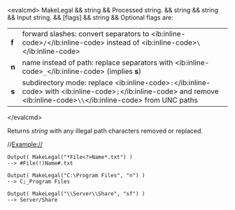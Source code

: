 \<evalcmd\> MakeLegal && string && Processed string. && string && string && Input string. && \[flags\] && string && Optional flags are:

|       |                                                                                                                                                                                       |
|-------|---------------------------------------------------------------------------------------------------------------------------------------------------------------------------------------|
| **f** | forward slashes: convert separators to \<ib:inline-code\>`/`\</ib:inline-code\> instead of \<ib:inline-code\>`\`\</ib:inline-code\>                                                   |
| **n** | name instead of path: replace separators with \<ib:inline-code\>`_`\</ib:inline-code\> (implies **s**)                                                                                |
| **s** | subdirectory mode: replace \<ib:inline-code\>`:`\</ib:inline-code\> with \<ib:inline-code\>`;`\</ib:inline-code\> and remove \<ib:inline-code\>`\\`\</ib:inline-code\> from UNC paths |

\</evalcmd\>

Returns *string* with any illegal path characters removed or replaced.

//<Example://>

    Output( MakeLegal("*File<?>Name*.txt") )
    --> #File(!)Name#.txt

    Output( MakeLegal("C:\Program Files", "n") )
    --> C;_Program Files

    Output( MakeLegal("\\Server\\Share", "sf") )
    --> Server/Share
